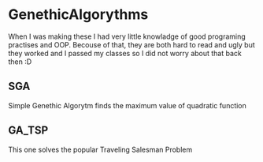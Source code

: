 # GenethicAlgorythms
When I was making these I had very little knowladge of good programing practises and OOP.
Becouse of that, they are both hard to read and ugly but they worked and I passed my classes so I did not worry about that back then :D

## SGA
Simple Genethic Algorytm finds the maximum value of quadratic function
## GA_TSP
This one solves the popular Traveling Salesman Problem
